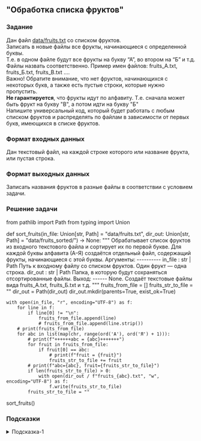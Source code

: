 ## "Обработка списка фруктов"

### Задание

Дан файл [data/fruits.txt](data/fruits.txt) со списком фруктов. \
Записать в новые файлы все фрукты, начинающиеся с определенной буквы. \
Т.е. в одном файле будут все фрукты на букву “А”, во втором на “Б” и т.д. \
Файлы назвать соответственно.
Пример имен файлов: fruits_А.txt, fruits_Б.txt, fruits_В.txt …. \
Важно! Обратите внимание, что нет фруктов, начинающихся с некоторых букв, а также есть пустые строки, которые нужно пропустить. \
**Не гарантируется**, что фрукты идут по алфавиту. Т.е. сначала может быть фрукт на букву "В", а потом идти на букву "Б" \
Напишите универсальный код, который будет работать с любым списком фруктов и распределять по файлам в зависимости от первых букв, имеющихся в списке фруктов.

### Формат входных данных

Дан текстовый файл, на каждой строке которого или название фрукта, или пустая строка.

### Формат выходных данных

Записать названия фруктов в разные файлы в соответствии с условием задачи.

### Решение задачи
from pathlib import Path
from typing import Union


def sort_fruits(in_file: Union[str, Path] = "data/fruits.txt",
                dir_out: Union[str, Path] = "data/fruits_sorted/") -> None:
    """
    Обрабатывает список фруктов из входного текстового файла и сортирует их по первой букве.
    Для каждой буквы алфавита (А–Я) создаётся отдельный файл, содержащий фрукты, начинающиеся с этой буквы.
    Аргументы:
    ----------
    in_file : str | Path
        Путь к входному файлу со списком фруктов. Один фрукт — одна строка.
    dir_out : str | Path
        Папка, в которую будут сохраняться отсортированные файлы.
    Выход:
    ------
    None. Создаёт текстовые файлы вида fruits_А.txt, fruits_Б.txt и т.д.
    """
    fruits_from_file = []
    fruits_str_to_file = ""
    dir_out = Path(dir_out)
    dir_out.mkdir(parents=True, exist_ok=True)

    with open(in_file, "r", encoding="UTF-8") as f:
        for line in f:
            if line[0] != "\n":
                fruits_from_file.append(line)
                # fruits_from_file.append(line.strip())
        # print(fruits_from_file)
        for abc in list(map(chr, range(ord('А'), ord('Я') + 1))):
            # print(f"++++++abc = {abc}+++++++")
            for fruit in fruits_from_file:
                if fruit[0] == abc:
                    # print(f"fruit = {fruit}")
                    fruits_str_to_file += fruit
            # print(f"abc={abc}, fruit={fruits_str_to_file}")
            if len(fruits_str_to_file) > 0:
                with open(dir_out / f"fruits_{abc}.txt", "w", encoding="UTF-8") as f:
                    f.write(fruits_str_to_file)
            fruits_str_to_file = ""


sort_fruits()

### Подсказки

<details>
<summary>Подсказка-1</summary>
Возможно пригодится:

Чтобы получить список больших букв русского алфавита:
```python
print(list(map(chr, range(ord('А'), ord('Я')+1))))
```

</details>
